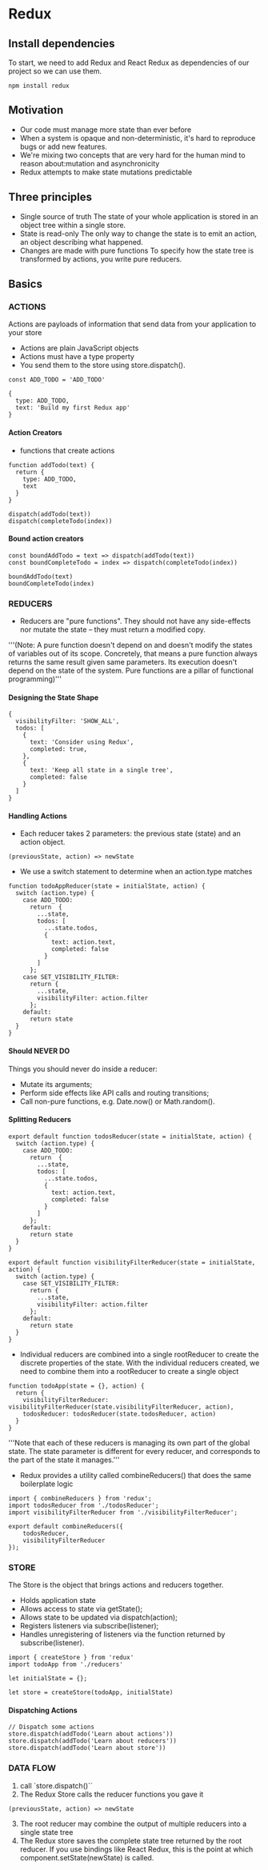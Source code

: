 # Redux 

## Install dependencies

To start, we need to add Redux and React Redux as dependencies of our project so we can use them.
```
npm install redux
```

## Motivation

* Our code must manage more state than ever before
* When a system is opaque and non-deterministic, it's hard to reproduce bugs or add new features.
* We're mixing two concepts that are very hard for the human mind to reason about:mutation and asynchronicity
* Redux attempts to make state mutations predictable

## Three principles

* Single source of truth
The state of your whole application is stored in an object tree within a single store.
* State is read-only
The only way to change the state is to emit an action, an object describing what happened.
* Changes are made with pure functions
To specify how the state tree is transformed by actions, you write pure reducers.

## Basics

### ACTIONS

Actions are payloads of information that send data from your application to your store

* Actions are plain JavaScript objects
* Actions must have a type property
* You send them to the store using store.dispatch().

```
const ADD_TODO = 'ADD_TODO'

{
  type: ADD_TODO,
  text: 'Build my first Redux app'
}
```

#### Action Creators

* functions that create actions

```
function addTodo(text) {
  return {
    type: ADD_TODO,
    text
  }
}
```

```
dispatch(addTodo(text))
dispatch(completeTodo(index))
```

#### Bound action creators

```
const boundAddTodo = text => dispatch(addTodo(text))
const boundCompleteTodo = index => dispatch(completeTodo(index))

boundAddTodo(text)
boundCompleteTodo(index)
```

### REDUCERS

* Reducers are "pure functions". They should not have any side-effects nor mutate the state – they must return a modified copy.

'''(Note: A pure function doesn't depend on and doesn't modify the states of variables out of its scope. Concretely, that means a pure function always returns the same result given same parameters. Its execution doesn't depend on the state of the system. Pure functions are a pillar of functional programming)'''

#### Designing the State Shape

```
{
  visibilityFilter: 'SHOW_ALL',
  todos: [
    {
      text: 'Consider using Redux',
      completed: true,
    },
    {
      text: 'Keep all state in a single tree',
      completed: false
    }
  ]
}
```

#### Handling Actions

* Each reducer takes 2 parameters: the previous state (state) and an action object. 

```
(previousState, action) => newState
```

* We use a switch statement to determine when an action.type matches

```
function todoAppReducer(state = initialState, action) {
  switch (action.type) {
    case ADD_TODO:
      return  { 
        ...state,
        todos: [
          ...state.todos,
          {
            text: action.text,
            completed: false
          }
        ]
      };
    case SET_VISIBILITY_FILTER:
      return { 
        ...state,
        visibilityFilter: action.filter
      };
    default:
      return state
  }
}
```

#### Should NEVER DO
Things you should never do inside a reducer:
* Mutate its arguments;
* Perform side effects like API calls and routing transitions;
* Call non-pure functions, e.g. Date.now() or Math.random().

#### Splitting Reducers
```
export default function todosReducer(state = initialState, action) {
  switch (action.type) {
    case ADD_TODO:
      return  { 
        ...state,
        todos: [
          ...state.todos,
          {
            text: action.text,
            completed: false
          }
        ]
      };
    default:
      return state
  }
}
```

```
export default function visibilityFilterReducer(state = initialState, action) {
  switch (action.type) {
    case SET_VISIBILITY_FILTER:
      return { 
        ...state,
        visibilityFilter: action.filter
      };
    default:
      return state
  }
}
```

* Individual reducers are combined into a single rootReducer to create the discrete properties of the state.
With the individual reducers created, we need to combine them into a rootReducer to create a single object

```
function todoApp(state = {}, action) {
  return {
    visibilityFilterReducer: visibilityFilterReducer(state.visibilityFilterReducer, action),
    todosReducer: todosReducer(state.todosReducer, action)
  }
}
```

'''Note that each of these reducers is managing its own part of the global state. The state parameter is different for every reducer, and corresponds to the part of the state it manages.'''

* Redux provides a utility called combineReducers() that does the same boilerplate logic

```
import { combineReducers } from 'redux';
import todosReducer from './todosReducer';
import visibilityFilterReducer from './visibilityFilterReducer';

export default combineReducers({
    todosReducer,
    visibilityFilterReducer
});
```

### STORE

The Store is the object that brings actions and reducers together.

* Holds application state
* Allows access to state via getState();
* Allows state to be updated via dispatch(action);
* Registers listeners via subscribe(listener);
* Handles unregistering of listeners via the function returned by subscribe(listener).

```
import { createStore } from 'redux'
import todoApp from './reducers'

let initialState = {};

let store = createStore(todoApp, initialState)
```

#### Dispatching Actions

```
// Dispatch some actions
store.dispatch(addTodo('Learn about actions'))
store.dispatch(addTodo('Learn about reducers'))
store.dispatch(addTodo('Learn about store'))
```

### DATA FLOW

1. call `store.dispatch()``
2. The Redux Store calls the reducer functions you gave it
```
(previousState, action) => newState
```
3. The root reducer may combine the output of multiple reducers into a single state tree
4. The Redux store saves the complete state tree returned by the root reducer.
 If you use bindings like React Redux, this is the point at which component.setState(newState) is called.

